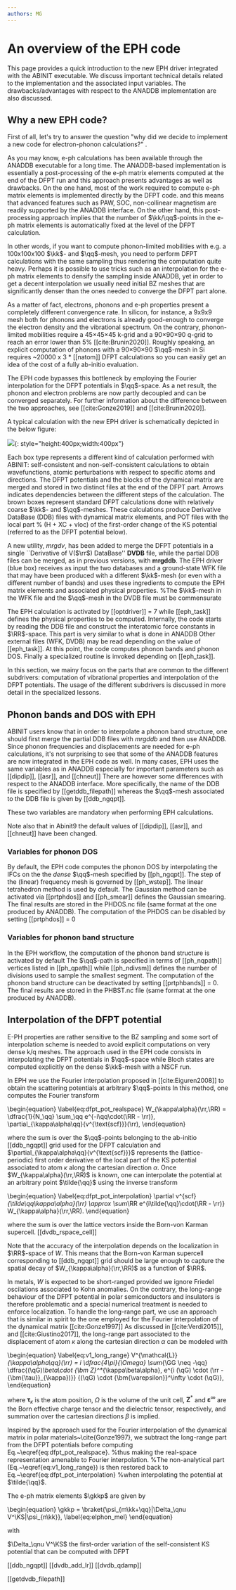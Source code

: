 ```yaml
---
authors: MG
---
```


# An overview of the EPH code

This page provides a quick introduction to the new EPH driver integrated with the ABINIT executable.
We discuss important technical details related to the implementation and the associated input variables.
The drawbacks/advantages with respect to the ANADDB implementation are also discussed.

## Why a new EPH code?

First of all, let's try to answer the question "why did we decide to implement a new code for electron-phonon calculations?" .

As you may know, e-ph calculations has been available through the ANADDB executable for a long time.
The ANADDB-based implementation is essentially a post-processing of the e-ph matrix elements
computed at the end of the DFPT run and this approach presents advantages as  well as drawbacks.
On the one hand, most of the work required to compute e-ph matrix elements is implemented directly by the DFPT code.
and this means that advanced features such as PAW, SOC, non-collinear magnetism are readily supported by the ANADDB interface.
On the other hand, this post-processing approach implies that the number of $\kk/\qq$-points in the e-ph matrix elements
is automatically fixed at the level of the DFPT calculation.

In other words, if you want to compute phonon-limited mobilities with e.g. a 100x100x100 $\kk$- and $\qq$-mesh,
you need to perform DFPT calculations with the same sampling thus rendering the computation quite heavy.
Perhaps it is possible to use tricks such as an interpolation for the e-ph matrix elements to densify the sampling
inside ANADDB, yet in order to get a decent interpolation we usually need initial BZ meshes that are significantly 
denser than the ones needed to converge the DFPT part alone.

As a matter of fact, electrons, phonons and e-ph properties present a completely different convergence rate.
In silicon, for instance, a 9x9x9 mesh both for phonons and electrons is already good-enough to converge
the electron density and the vibrational spectrum.
On the contrary, phonon-limited mobilities require a 45×45×45 k-grid and a 90×90×90 q-grid
to reach an error lower than 5% [[cite:Brunin2020]].
Roughly speaking, an explicit computation of phonons with a 90×90×90 $\qq$-mesh in Si
requires ~20000 x 3 * [[natom]] DFPT calculations
so you can easily get an idea of the cost of a fully ab-initio evaluation.

The EPH code bypasses this bottleneck by employing the Fourier interpolation for the DFPT potentials in $\qq$-space.
As a net result, the phonon and electron problems are now partly decoupled and can be converged separately.
For further information about the difference between the two approaches, see [[cite:Gonze2019]] and [[cite:Brunin2020]].

<!--
Features available in anaddb that are not yet supported by EPH.

At the time of writing, the following features are not supported by EPH

* PAW
* [[useyml]] = 1


Note that all these capabilities are integrated directly in ABINIT.
This implementation (henceforth refered to as the **EPH code**) significantly differs from the one available in ANADDB:
the anaddb version acts as a direct post-processing of the e-ph matrix elements computed in the DFPT part
whereas the EPH code interfaced with ABINIT computes the e-ph matrix elements on the fly using
the GS WFK and the DFPT potentials stored in the DVDB file.
In a nutshell, the EPH code is more scalable and flexible as the $\qq$-sampling can be easily changed
at runtime while the anaddb implementation can easily support advanced features such as PAW as most of the
work is already done at the end of the DFPT calculation.

Electron-phonon (EPH) calculations have been available in ABINIT for a long time with the help
provided by the ANADDB tool designed as a post-processing step of the EPH matrix elements
computed at the end of the DFPT calculation.
On the one hand, this approach was relatively easy to implement as most of the work,
in particular the computation of the EPH matrix elements, was already performed by the DFPT code.
On the other hand, the resulting implementation was too rigid
as several important dimensions such as the number of $\kk$-points, $\qq$-points and bands
in the EPH matrix elements had to be fixed at the level of the DFPT calculation.
Performing convergence studies with respect to the $\kk$-point sampling, for instance,
required performing new (and more expensive) DFPT calculations with denser $\kk$-meshes.
Similarly, convergence studies for the $\qq$-points required additional DFPT computations, possibly
on meshes that were multiples of the initial sampling so to reuse the $\qq$-points computed previously.
To address these limitations, ABINIT v8 provides a new driver
explicitly designed to compute the EPH matrix elements and related physical properties.
A different philosophy is used, in which EPH matrix elements are computed directly starting from the basic ingredients, namely,
the GS wavefunctions stored in the WFK file, and the first-order change of the Kohn-Sham (KS) potential produced by the DFPT code.
This approach allows for more flexibility because electron and phonon calculations are now partly decoupled:
the $\kk$-mesh can be densified by performing non-self-consistent calculations,
thus bypassing the DFPT part, and interpolation schemes for the linear-response in $\qq$-space can be readily implemented.
Unlike the previous algorithms implemented in ANADDB, the new driver is directly interfaced with  the ABINIT executable.
This means that important ANADDB variables related to the computation and diagonalization
of the dynamical matrix such as [[asr]] and [[dipdip]] have been added to the ABINIT input file as well.
-->

A typical calculation with the new EPH driver is schematically depicted in the below figure:

![](eph_intro_assets/eph_workflow.png){: style="height:400px;width:400px"}

Each box type represents a different kind of calculation performed with ABINIT:
self-consistent and non-self-consistent calculations to obtain wavefunctions, atomic perturbations
with respect to specific atoms and directions.
The DFPT potentials and the blocks of the dynamical matrix are merged and stored in two distinct files
at the end of the DFPT part.
Arrows indicates dependencies between the different steps of the calculation.
The brown boxes represent standard DFPT calculations done with relatively coarse $\kk$- and $\qq$-meshes.
These calculations produce Derivative DataBase (DDB) files with dynamical matrix elements,
and POT files with the local part % (H + XC + vloc)
of the first-order change of the KS potential (referred to as the DFPT potential below).

A new utility, *mrgdv*, has been added to merge the DFPT potentials
in a single ``Derivative of V($\rr$) DataBase'' **DVDB** file, while
the partial DDB files can be merged, as in previous versions, with **mrgddb**.
The EPH driver (blue box) receives as input the two databases and a ground-state WFK file that may
have been produced with a different $\kk$-mesh (or even with a different number of bands)
and uses these ingredients to compute the EPH matrix elements and associated physical properties.
%The $\kk$-mesh in the WFK file and the $\qq$-mesh in the DVDB file must be commensurate

The EPH calculation is activated by [[optdriver]] = 7 while
[[eph_task]] defines the physical properties to be computed.
Internally, the code starts by reading the DDB file and construct the interatomic force constants in $\RR$-space.
This part is very similar to what is done in ANADDB
Other external files (WFK, DVDB) may be read depending on the value of [[eph_task]].
At this point, the code computes phonon bands and phonon DOS.
Finally a specialized routine is invoked depending on [[eph_task]].

In this section, we mainy focus on the parts that are common to the different subdrivers:
computation of vibrational properties and interpolation of the DFPT potentials.
The usage of the different subdrivers is discussed in more detail in the specialized lessons.

## Phonon bands and DOS with EPH

ABINIT users know that in order to interpolate a phonon band structure,
one should first merge the partial DDB files with *mrgddb* and then use ANADDB.
Since phonon frequencies and displacements are needed for e-ph calculations, it's not surprising to see
that some of the ANADDB features are now integrated in the EPH code as well.
In many cases, EPH uses the same variables as in ANADDB especially for important parameters
such as [[dipdip]], [[asr]], and [[chneut]]
There are however some differences with respect to the ANADDB interface.
More specifically, the name of the DDB file is specified by
[[getddb_filepath]] whereas the $\qq$-mesh associated to the DDB file
is given by [[ddb_ngqpt]].
<!--
list of IBZ $\qq$-points for which the DFPT calculations have been performed
-->
These two variables are mandatory when performing EPH calculations.

Note also that in Abinit9 the default values of [[dipdip]], [[asr]], and [[chneut]] have been changed.

### Variables for phonon DOS

By default, the EPH code computes the phonon DOS by interpolating the IFCs on the the *dense* $\qq$-mesh
specified by [[ph_ngqpt]].
The step of the (linear) frequency mesh is governed by [[ph_wstep]].
The linear tetrahedron method is used by default.
The Gaussian method can be activated via [[prtphdos]] and [[ph_smear]] defines the Gaussian smearing.
The final results are stored in the PHDOS.nc file (same format at the one produced by ANADDB).
The computation of the PHDOS can be disabled by setting [[prtphdos]] = 0

### Variables for phonon band structure

In the EPH workflow, the computation of the phonon band structure is activated by default
The $\qq$-path is specified in terms of [[ph_nqpath]] vertices listed in [[ph_qpath]]
while [[ph_ndivsm]] defines the number of divisions used to sample the smallest segment.
The computation of the phonon band structure can be deactivated by setting [[prtphbands]] = 0.
The final results are stored in the PHBST.nc file (same format at the one produced by ANADDB).

## Interpolation of the DFPT potential

E-PH properties are rather sensitive to the BZ sampling and some sort of interpolation scheme
is needed to avoid explicit computations on very dense k/q meshes.
The approach used in the EPH code consists in interpolating the DFPT potentials in $\qq$-space
while Bloch states are computed explicitly on the dense $\kk$-mesh with a NSCF run.

<!--
The advantage of such approach is that the interpolation in $\qq$-space in relatively easy
to implement without any use inte

In this document, we mainly focus on the input variables governing the interpolation of the DPFT potentials $\qq$-space.
In the other EPH tutorials, we discuss how to use smart tricks to reduce the number
of $\kk$-points that must be treated explicitly.
As the calculation of the DFPT potentials represents a significant fraction of the overall computational time,
especially when compared with the non-self-consistent computation of the WFK file,
the new EPH driver allows the user to densify the $\qq$-mesh for phonons using
-->

In EPH we use the Fourier interpolation proposed in [[cite:Eiguren2008]]
to obtain the scattering potentials at arbitrary $\qq$-points
In this method, one computes the Fourier transform

\begin{equation}
	\label{eq:dfpt_pot_realspace}
    W_{\kappa\alpha}(\rr,\RR) = \dfrac{1}{N_\qq} \sum_\qq e^{-i\qq\cdot(\RR - \rr)}\,
    \partial_{\kappa\alpha\qq}{v^{\text{scf}}}(\rr),
\end{equation}

where the sum is over the $\qq$-points belonging to the ab-initio [[ddb_ngqpt]] grid used for the DFPT calculation
and $\partial_{\kappa\alpha\qq}{v^{\text{scf}}}$ represents the (lattice-periodic) first order derivative
of the local part of the KS potential associated to atom $\kappa$ along the cartesian direction $\alpha$.
Once $W_{\kappa\alpha}(\rr,\RR)$ is known, one can interpolate the potential at an arbitrary point $\tilde{\qq}$
using the inverse transform

\begin{equation}
	\label{eq:dfpt_pot_interpolation}
    \partial v^{scf}_{\tilde\qq\kappa\alpha}(\rr) \approx \sum_\RR e^{i\tilde{\qq}\cdot(\RR - \rr)} W_{\kappa\alpha}(\rr,\RR).
\end{equation}

where the sum is over the lattice vectors inside the Born-von Karman supercell.
[[dvdb_rspace_cell]]

Note that the accuracy of the interpolation depends on the localization in $\RR$-space of $W$.
This means that the Born-von Karman supercell corresponding to [[ddb_ngqpt]] grid should be large
enough to capture the spatial decay of $W_{\kappa\alpha}(\rr,\RR)$ as a function of $\RR$.

In metals, $W$ is expected to be short-ranged provided we ignore Friedel oscilations associated to Kohn anomalies.
On the contrary,
the long-range behaviour of the DFPT potential in polar semiconductors and insulators is therefore problematic
and a special numerical treatment is needed to enforce localization.
To handle the long-range part, we use an approach that is similar in spirit to the one employed
for the Fourier interpolation of the dynamical matrix [[cite:Gonze1997]]
As discussed in [[cite:Verdi2015]], and [[cite:Giustino2017]],
the long-range part associated to the displacement of atom $\kappa$ along the cartesian direction $\alpha$ can be modeled with

\begin{equation}
   \label{eq:v1_long_range}
    V^{\mathcal{L}}_{\kappa\alpha\qq}(\rr) = i \dfrac{4\pi}{\Omega} \sum_{\GG \neq -\qq}
    \dfrac{(\qG)_\beta\cdot {\bm Z}^*_{\kappa\beta\alpha}\,
    e^{i (\qG) \cdot (\rr - {\bm{\tau}}_{\kappa})}} {(\qG) \cdot {\bm{\varepsilon}}^\infty \cdot (\qG)},
\end{equation}

where ${\bm{\tau}}_\kappa$ is the atom position, $\Omega$ is the volume of the unit cell,
$\bm{Z}^*$ and ${\bm{\varepsilon}}^\infty$ are the Born effective charge tensor and the dielectric tensor, respectively, and summation over the cartesian directions $\beta$ is implied.

Inspired by the approach used for the Fourier interpolation of the dynamical matrix in polar materials~\cite{Gonze1997},
we subtract the long-range part from the DFPT potentials before computing Eq.~\eqref{eq:dfpt_pot_realspace}.
%thus making the real-space representation amenable to Fourier interpolation.
%The non-analytical part (Eq.~\eqref{eq:v1_long_range}) is then restored back to Eq.~\eqref{eq:dfpt_pot_interpolation}
%when interpolating the potential at $\tilde{\qq}$.

The e-ph matrix elements $\gkkp$ are given by

\begin{equation}
\gkkp = \braket{\psi_{m\kk+\qq}|\Delta_\qnu V^\KS|\psi_{n\kk}},
\label{eq:elphon_mel}
\end{equation}

with

$\Delta_\qnu V^\KS$ the first-order variation of the self-consistent KS potential that can be computed with DFPT

[[ddb_ngqpt]]
[[dvdb_add_lr]]
[[dvdb_qdamp]]

[[getdvdb_filepath]]
